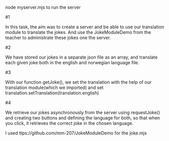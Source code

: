 node myserver.mjs to run the server 

#1

In this task, the aim was to create a server and be able to use our translation module to translate the jokes. And use the JokeModuleDemo from the teacher to administrate these jokes one the server.

#2

We have stored our jokes in a separate json file as an array, and translate each given joke both in the english and norwegian language file. 

#3 

With our function getJoke(), we set the translation with the help of our translation module(which we imported) and set translation.setTranslation(translation.english)

#4 

We retrieve our jokes asynchronously from the server using  requestJoke() and creating two buttons and defining the language for both, so that when you click, it retrieves the correct joke in the chosen language.

I used ttps://github.com/mm-207/JokeModuleDemo for the joke.mjs 

